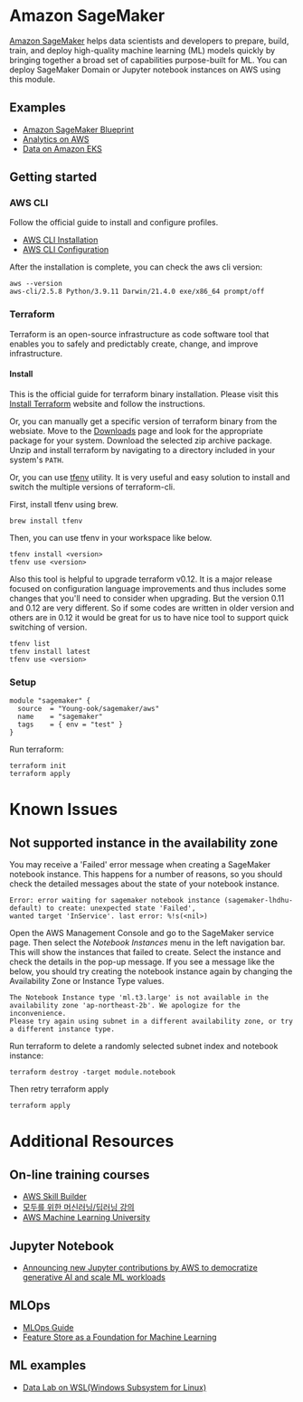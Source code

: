 # Amazon SageMaker
[Amazon SageMaker](https://aws.amazon.com/sagemaker/) helps data scientists and developers to prepare, build, train, and deploy high-quality machine learning (ML) models quickly by bringing together a broad set of capabilities purpose-built for ML. You can deploy SageMaker Domain or Jupyter notebook instances on AWS using this module.

## Examples
- [Amazon SageMaker Blueprint](https://github.com/Young-ook/terraform-aws-sagemaker/tree/main/examples/blueprint)
- [Analytics on AWS](https://github.com/Young-ook/terraform-aws-emr/tree/main/examples/blueprint)
- [Data on Amazon EKS](https://github.com/Young-ook/terraform-aws-eks/blob/main/examples/data-ai)

## Getting started
### AWS CLI
Follow the official guide to install and configure profiles.
- [AWS CLI Installation](https://docs.aws.amazon.com/cli/latest/userguide/cli-chap-install.html)
- [AWS CLI Configuration](https://docs.aws.amazon.com/cli/latest/userguide/cli-configure-profiles.html)

After the installation is complete, you can check the aws cli version:
```
aws --version
aws-cli/2.5.8 Python/3.9.11 Darwin/21.4.0 exe/x86_64 prompt/off
```

### Terraform
Terraform is an open-source infrastructure as code software tool that enables you to safely and predictably create, change, and improve infrastructure.

#### Install
This is the official guide for terraform binary installation. Please visit this [Install Terraform](https://learn.hashicorp.com/tutorials/terraform/install-cli) website and follow the instructions.

Or, you can manually get a specific version of terraform binary from the websiate. Move to the [Downloads](https://www.terraform.io/downloads.html) page and look for the appropriate package for your system. Download the selected zip archive package. Unzip and install terraform by navigating to a directory included in your system's `PATH`.

Or, you can use [tfenv](https://github.com/tfutils/tfenv) utility. It is very useful and easy solution to install and switch the multiple versions of terraform-cli.

First, install tfenv using brew.
```
brew install tfenv
```
Then, you can use tfenv in your workspace like below.
```
tfenv install <version>
tfenv use <version>
```
Also this tool is helpful to upgrade terraform v0.12. It is a major release focused on configuration language improvements and thus includes some changes that you'll need to consider when upgrading. But the version 0.11 and 0.12 are very different. So if some codes are written in older version and others are in 0.12 it would be great for us to have nice tool to support quick switching of version.
```
tfenv list
tfenv install latest
tfenv use <version>
```

### Setup
```hcl
module "sagemaker" {
  source  = "Young-ook/sagemaker/aws"
  name    = "sagemaker"
  tags    = { env = "test" }
}
```
Run terraform:
```
terraform init
terraform apply
```

# Known Issues
## Not supported instance in the availability zone
You may receive a 'Failed' error message when creating a SageMaker notebook instance. This happens for a number of reasons, so you should check the detailed messages about the state of your notebook instance.
```
Error: error waiting for sagemaker notebook instance (sagemaker-lhdhu-default) to create: unexpected state 'Failed',
wanted target 'InService'. last error: %!s(<nil>)
```

Open the AWS Management Console and go to the SageMaker service page. Then select the *Notebook Instances* menu in the left navigation bar. This will show the instances that failed to create. Select the instance and check the details in the pop-up message. If you see a message like the below, you should try creating the notebook instance again by changing the Availability Zone or Instance Type values.
```
The Notebook Instance type 'ml.t3.large' is not available in the availability zone 'ap-northeast-2b'. We apologize for the inconvenience.
Please try again using subnet in a different availability zone, or try a different instance type.
```

Run terraform to delete a randomly selected subnet index and notebook instance:
```
terraform destroy -target module.notebook
```
Then retry terraform apply

```
terraform apply
```

# Additional Resources
## On-line training courses
- [AWS Skill Builder](https://explore.skillbuilder.aws/learn)
- [모두를 위한 머신러닝/딥러닝 강의](https://hunkim.github.io/ml/)
- [AWS Machine Learning University](https://aws.amazon.com/machine-learning/mlu/)

## Jupyter Notebook
- [Announcing new Jupyter contributions by AWS to democratize generative AI and scale ML workloads](https://aws.amazon.com/blogs/machine-learning/announcing-new-jupyter-contributions-by-aws-to-democratize-generative-ai-and-scale-ml-workloads/)

## MLOps
- [MLOps Guide](https://mlops-guide.github.io/)
- [Feature Store as a Foundation for Machine Learning](https://towardsdatascience.com/feature-store-as-a-foundation-for-machine-learning-d010fc6eb2f3)

## ML examples
- [Data Lab on WSL(Windows Subsystem for Linux)](https://github.com/Young-ook/data-lab-on-wsl)
